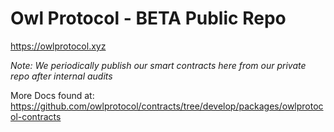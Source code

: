 # Owl Protocol - BETA Public Repo

https://owlprotocol.xyz

*Note: We periodically publish our smart contracts here from our private repo after internal audits*

More Docs found at: https://github.com/owlprotocol/contracts/tree/develop/packages/owlprotocol-contracts

